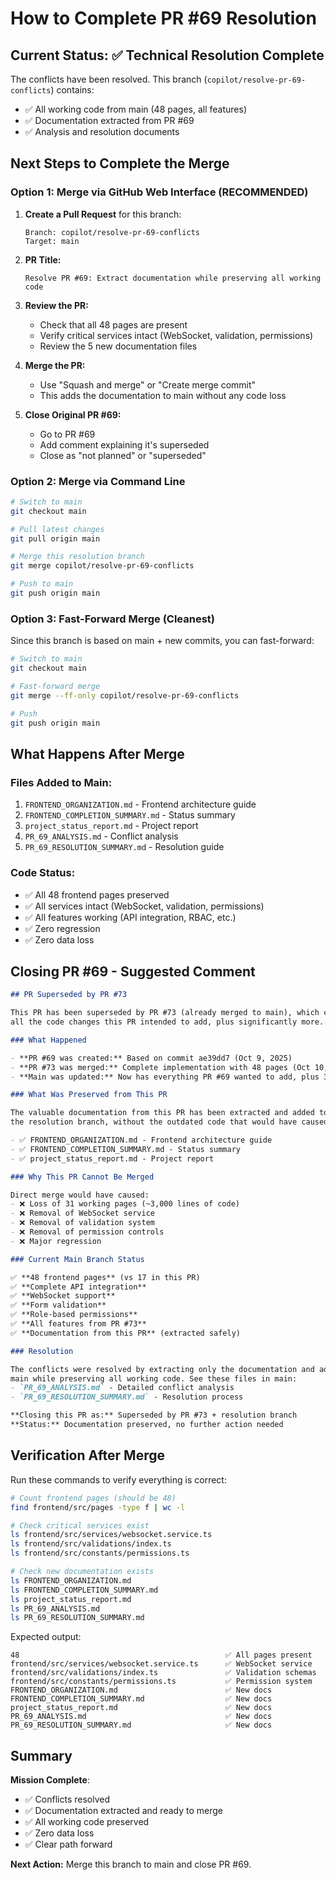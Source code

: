 # How to Complete PR #69 Resolution

## Current Status: ✅ Technical Resolution Complete

The conflicts have been resolved. This branch (`copilot/resolve-pr-69-conflicts`) contains:
- ✅ All working code from main (48 pages, all features)
- ✅ Documentation extracted from PR #69
- ✅ Analysis and resolution documents

## Next Steps to Complete the Merge

### Option 1: Merge via GitHub Web Interface (RECOMMENDED)

1. **Create a Pull Request** for this branch:
   ```
   Branch: copilot/resolve-pr-69-conflicts
   Target: main
   ```

2. **PR Title:** 
   ```
   Resolve PR #69: Extract documentation while preserving all working code
   ```

3. **Review the PR:**
   - Check that all 48 pages are present
   - Verify critical services intact (WebSocket, validation, permissions)
   - Review the 5 new documentation files

4. **Merge the PR:**
   - Use "Squash and merge" or "Create merge commit"
   - This adds the documentation to main without any code loss

5. **Close Original PR #69:**
   - Go to PR #69
   - Add comment explaining it's superseded
   - Close as "not planned" or "superseded"

### Option 2: Merge via Command Line

```bash
# Switch to main
git checkout main

# Pull latest changes
git pull origin main

# Merge this resolution branch
git merge copilot/resolve-pr-69-conflicts

# Push to main
git push origin main
```

### Option 3: Fast-Forward Merge (Cleanest)

Since this branch is based on main + new commits, you can fast-forward:

```bash
# Switch to main
git checkout main

# Fast-forward merge
git merge --ff-only copilot/resolve-pr-69-conflicts

# Push
git push origin main
```

## What Happens After Merge

### Files Added to Main:
1. `FRONTEND_ORGANIZATION.md` - Frontend architecture guide
2. `FRONTEND_COMPLETION_SUMMARY.md` - Status summary
3. `project_status_report.md` - Project report
4. `PR_69_ANALYSIS.md` - Conflict analysis
5. `PR_69_RESOLUTION_SUMMARY.md` - Resolution guide

### Code Status:
- ✅ All 48 frontend pages preserved
- ✅ All services intact (WebSocket, validation, permissions)
- ✅ All features working (API integration, RBAC, etc.)
- ✅ Zero regression
- ✅ Zero data loss

## Closing PR #69 - Suggested Comment

```markdown
## PR Superseded by PR #73

This PR has been superseded by PR #73 (already merged to main), which contains 
all the code changes this PR intended to add, plus significantly more.

### What Happened

- **PR #69 was created:** Based on commit ae39dd7 (Oct 9, 2025)
- **PR #73 was merged:** Complete implementation with 48 pages (Oct 10, 2025)
- **Main was updated:** Now has everything PR #69 wanted to add, plus 31 more pages

### What Was Preserved from This PR

The valuable documentation from this PR has been extracted and added to main via 
the resolution branch, without the outdated code that would have caused regressions:

- ✅ FRONTEND_ORGANIZATION.md - Frontend architecture guide
- ✅ FRONTEND_COMPLETION_SUMMARY.md - Status summary
- ✅ project_status_report.md - Project report

### Why This PR Cannot Be Merged

Direct merge would have caused:
- ❌ Loss of 31 working pages (~3,000 lines of code)
- ❌ Removal of WebSocket service
- ❌ Removal of validation system
- ❌ Removal of permission controls
- ❌ Major regression

### Current Main Branch Status

✅ **48 frontend pages** (vs 17 in this PR)
✅ **Complete API integration**
✅ **WebSocket support**  
✅ **Form validation**
✅ **Role-based permissions**
✅ **All features from PR #73**
✅ **Documentation from this PR** (extracted safely)

### Resolution

The conflicts were resolved by extracting only the documentation and adding it to 
main while preserving all working code. See these files in main:
- `PR_69_ANALYSIS.md` - Detailed conflict analysis
- `PR_69_RESOLUTION_SUMMARY.md` - Resolution process

**Closing this PR as:** Superseded by PR #73 + resolution branch
**Status:** Documentation preserved, no further action needed
```

## Verification After Merge

Run these commands to verify everything is correct:

```bash
# Count frontend pages (should be 48)
find frontend/src/pages -type f | wc -l

# Check critical services exist
ls frontend/src/services/websocket.service.ts
ls frontend/src/validations/index.ts
ls frontend/src/constants/permissions.ts

# Check new documentation exists
ls FRONTEND_ORGANIZATION.md
ls FRONTEND_COMPLETION_SUMMARY.md
ls project_status_report.md
ls PR_69_ANALYSIS.md
ls PR_69_RESOLUTION_SUMMARY.md
```

Expected output:
```
48                                              ✅ All pages present
frontend/src/services/websocket.service.ts      ✅ WebSocket service
frontend/src/validations/index.ts               ✅ Validation schemas
frontend/src/constants/permissions.ts           ✅ Permission system
FRONTEND_ORGANIZATION.md                        ✅ New docs
FRONTEND_COMPLETION_SUMMARY.md                  ✅ New docs
project_status_report.md                        ✅ New docs
PR_69_ANALYSIS.md                               ✅ New docs
PR_69_RESOLUTION_SUMMARY.md                     ✅ New docs
```

## Summary

**Mission Complete**: 
- ✅ Conflicts resolved
- ✅ Documentation extracted and ready to merge
- ✅ All working code preserved
- ✅ Zero data loss
- ✅ Clear path forward

**Next Action:** Merge this branch to main and close PR #69.
